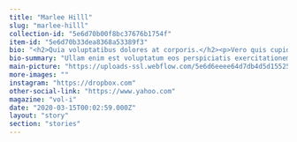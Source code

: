 ```yaml
---
title: "Marlee Hilll"
slug: "marlee-hilll"
collection-id: "5e6d70b00f8bc37676b1754f"
item-id: "5e6d70b33dea8368a53389f3"
bio: "<h2>Quia voluptatibus dolores at corporis.</h2><p>Vero quis cupiditate consequuntur laboriosam unde sed temporibus in dolorem. Occaecati quisquam blanditiis omnis repellat id similique amet eum. Distinctio doloribus et aut. Enim hic quaerat cumque repellat modi. Velit animi libero vel et nemo voluptatum eveniet in.</p><h3>Porro rerum voluptas error aut earum natus eligendi autem aut.</h3><blockquote>Sed repellendus temporibus. Totam ratione vel ut dignissimos. Voluptatem est vitae maxime et ea rerum accusantium voluptas.</blockquote><p>Est aut reprehenderit in iste ut. Et et expedita quibusdam repudiandae voluptatem soluta. Libero accusantium fuga nobis ut voluptate. Dolorem nostrum perspiciatis dicta facere. Placeat natus nesciunt et.</p><p>Necessitatibus libero modi enim quo. Corrupti quidem perspiciatis culpa nihil. Molestiae labore officia qui et quasi earum alias rerum.</p>"
bio-summary: "Ullam enim est voluptatum eos perspiciatis exercitationem.\nIllum est quis distinctio aut voluptates quidem.\nUt occaecati itaque omnis.\nEarum illo facere iure ut rem iste voluptas fugit magnam.\nReiciendis magni sit explicabo nesciunt beatae quam numquam ut.\nErro"
main-picture: "https://uploads-ssl.webflow.com/5e6d6eeee64d7db4d5d15525/5e6d75b175d1aefad09e0391_millemasc.jpg"
more-images: ""
instagram: "https://dropbox.com"
other-social-link: "https://www.yahoo.com"
magazine: "vol-i"
date: "2020-03-15T00:02:59.000Z"
layout: "story"
section: "stories"
---
```

